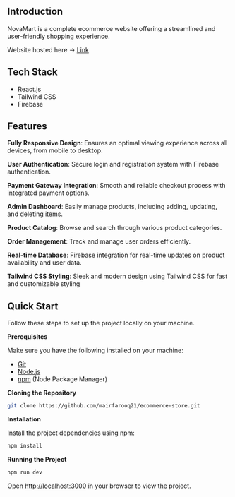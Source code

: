 ## <a name="introduction"> Introduction</a>

NovaMart is a complete ecommerce website offering a streamlined and user-friendly shopping experience.

Website hosted here -> <a href=https://ecom-app-833a8.web.app/>Link</a>

## <a name="tech-stack"> Tech Stack</a>

- React.js
- Tailwind CSS
- Firebase

## <a name="features"> Features</a>

 **Fully Responsive Design**: Ensures an optimal viewing experience across all devices, from mobile to desktop.

 **User Authentication**: Secure login and registration system with Firebase authentication.

 **Payment Gateway Integration**: Smooth and reliable checkout process with integrated payment options.

 **Admin Dashboard**: Easily manage products, including adding, updating, and deleting items.

 **Product Catalog**: Browse and search through various product categories.

**Order Management**: Track and manage user orders efficiently.

**Real-time Database**: Firebase integration for real-time updates on product availability and user data.

**Tailwind CSS Styling**: Sleek and modern design using Tailwind CSS for fast and customizable styling

## <a name="quick-start"> Quick Start</a>

Follow these steps to set up the project locally on your machine.

**Prerequisites**

Make sure you have the following installed on your machine:

- [Git](https://git-scm.com/)
- [Node.js](https://nodejs.org/en)
- [npm](https://www.npmjs.com/) (Node Package Manager)

**Cloning the Repository**

```bash
git clone https://github.com/mairfarooq21/ecommerce-store.git
```

**Installation**

Install the project dependencies using npm:

```bash
npm install
```

**Running the Project**

```bash
npm run dev
```

Open [http://localhost:3000](http://localhost:3000) in your browser to view the project.
